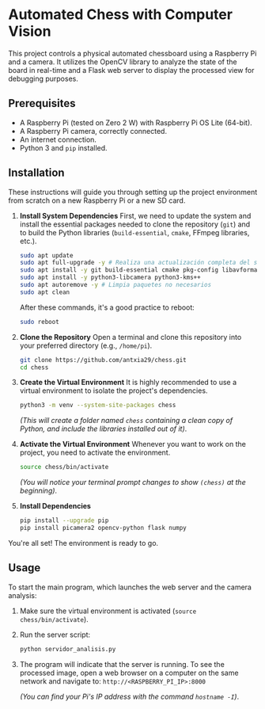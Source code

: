 # Automated Chess with Computer Vision

This project controls a physical automated chessboard using a Raspberry Pi and a camera. It utilizes the OpenCV library to analyze the state of the board in real-time and a Flask web server to display the processed view for debugging purposes.

## Prerequisites

- A Raspberry Pi (tested on Zero 2 W) with Raspberry Pi OS Lite (64-bit).
- A Raspberry Pi camera, correctly connected.
- An internet connection.
- Python 3 and `pip` installed.

## Installation

These instructions will guide you through setting up the project environment from scratch on a new Raspberry Pi or a new SD card.

1. **Install System Dependencies**
   First, we need to update the system and install the essential packages needed to clone the repository (`git`) and to build the Python libraries (`build-essential`, `cmake`,    FFmpeg libraries, etc.).
   ```bash
   sudo apt update
   sudo apt full-upgrade -y # Realiza una actualización completa del sistema y dependencias
   sudo apt install -y git build-essential cmake pkg-config libavformat-dev libavcodec-dev libavutil-dev libswscale-dev libavdevice-dev libcap-dev python3-dev
   sudo apt install -y python3-libcamera python3-kms++
   sudo apt autoremove -y # Limpia paquetes no necesarios
   sudo apt clean
   ```
   After these commands, it's a good practice to reboot:

   ```bash
   sudo reboot
   ```

3.  **Clone the Repository**
    Open a terminal and clone this repository into your preferred directory (e.g., `/home/pi`).

    ```bash
    git clone https://github.com/antxia29/chess.git
    cd chess
    ```

4.  **Create the Virtual Environment**
    It is highly recommended to use a virtual environment to isolate the project's dependencies.

    ```bash
    python3 -m venv --system-site-packages chess
    ```
    *(This will create a folder named `chess` containing a clean copy of Python, and include the libraries installed out of it)*.

5.  **Activate the Virtual Environment**
    Whenever you want to work on the project, you need to activate the environment.

    ```bash
    source chess/bin/activate
    ```
    *(You will notice your terminal prompt changes to show `(chess)` at the beginning)*.

6.  **Install Dependencies**
    
    ```bash
    pip install --upgrade pip
    pip install picamera2 opencv-python flask numpy
    ```

You're all set! The environment is ready to go.

## Usage

To start the main program, which launches the web server and the camera analysis:

1.  Make sure the virtual environment is activated (`source chess/bin/activate`).
2.  Run the server script:
    ```bash
    python servidor_analisis.py
    ```
3.  The program will indicate that the server is running. To see the processed image, open a web browser on a computer on the same network and navigate to:
    `http://<RASPBERRY_PI_IP>:8000`

    *(You can find your Pi's IP address with the command `hostname -I`)*.
